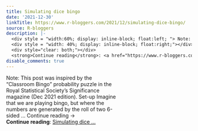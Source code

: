 ```yaml
---
title: Simulating dice bingo
date: '2021-12-30'
linkTitle: https://www.r-bloggers.com/2021/12/simulating-dice-bingo/
source: R-bloggers
description: |-
  <div style = "width:60%; display: inline-block; float:left; "> Note: This post was inspired by the “Classroom Bingo” probability puzzle in the Royal Statistical Society’s Significance magazine (Dec 2021 edition). Set-up Imagine that we are playing bingo, but where the numbers are generated by the roll of two 6-sided … Continue reading →</div>
  <div style = "width: 40%; display: inline-block; float:right;"></div>
  <div style="clear: both;"></div>
  <strong>Continue reading</strong>: <a href="https://www.r-bloggers.com/2021/12/simulating-dice-bingo/">Simulating dice ...
disable_comments: true
---
```

<div style = "width:60%; display: inline-block; float:left; "> Note: This post was inspired by the “Classroom Bingo” probability puzzle in the Royal Statistical Society’s Significance magazine (Dec 2021 edition). Set-up Imagine that we are playing bingo, but where the numbers are generated by the roll of two 6-sided … Continue reading →</div>
<div style = "width: 40%; display: inline-block; float:right;"></div>
<div style="clear: both;"></div>
<strong>Continue reading</strong>: <a href="https://www.r-bloggers.com/2021/12/simulating-dice-bingo/">Simulating dice ...